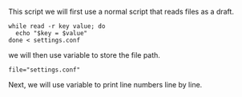 This script we will first use a normal script that reads files as a draft.

```
while read -r key value; do
  echo "$key = $value"
done < settings.conf
```

we will then use variable to store the file path.

```
file="settings.conf"
```

Next, we will use variable to print line numbers line by line.
